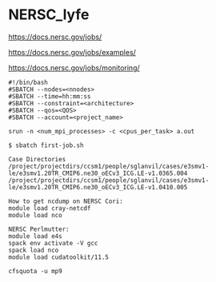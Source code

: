 # NERSC_lyfe

https://docs.nersc.gov/jobs/

https://docs.nersc.gov/jobs/examples/

https://docs.nersc.gov/jobs/monitoring/

```
#!/bin/bash
#SBATCH --nodes=<nnodes>
#SBATCH --time=hh:mm:ss
#SBATCH --constraint=<architecture>
#SBATCH --qos=<QOS>
#SBATCH --account=<project_name>

srun -n <num_mpi_processes> -c <cpus_per_task> a.out
```

```
$ sbatch first-job.sh
```

```
Case Directories
/project/projectdirs/ccsm1/people/sglanvil/cases/e3smv1-le/e3smv1.20TR_CMIP6.ne30_oECv3_ICG.LE-v1.0365.004
/project/projectdirs/ccsm1/people/sglanvil/cases/e3smv1-le/e3smv1.20TR_CMIP6.ne30_oECv3_ICG.LE-v1.0410.005
```
````
How to get ncdump on NERSC Cori:
module load cray-netcdf
module load nco

NERSC Perlmutter:
module load e4s
spack env activate -V gcc
spack load nco
module load cudatoolkit/11.5
````
```
cfsquota -u mp9

```

